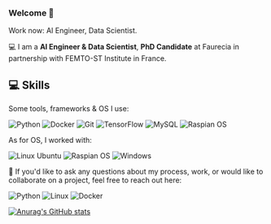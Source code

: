 ### Welcome 👋

Work now: AI Engineer, Data Scientist. 

💻 I am a **AI Engineer & Data Scientist**, **PhD Candidate** at Faurecia in partnership with FEMTO-ST Institute in France.


## 💻 Skills
Some tools, frameworks & OS I use:

<img src="https://img.shields.io/badge/-Python-F3F7FA?logo=Python&style=for-the-badge&logoWidth=50" alt="Python">  <img src="https://img.shields.io/badge/-Docker-F3F7FA?logo=Docker&style=for-the-badge&logoWidth=40" alt="Docker"> <img src="https://img.shields.io/badge/-Git-F3F7FA?logo=Git&style=for-the-badge&logoWidth=40" alt="Git"> <img src="https://img.shields.io/badge/-TensorFlow-F3F7FA?logo=tensorflow&style=for-the-badge&logoWidth=40" alt="TensorFlow"> <img src="https://img.shields.io/badge/-MySQL-F3F7FA?logo=mySQL&style=for-the-badge&logoWidth=40" alt="MySQL"> <img src="https://img.shields.io/badge/-Azure DevOps-F3F7FA?logo=AzureDevOps&logoColor=800080&style=for-the-badge&logoWidth=40" alt="Raspian OS"> 

As for OS, I worked with:

<img src="https://img.shields.io/badge/-Linux Ubuntu-F3F7FA?logo=ubuntu&style=for-the-badge&logoWidth=40" alt="Linux Ubuntu"> <img src="https://img.shields.io/badge/-Raspian OS-F3F7FA?logo=RaspberryPi&logoColor=C03E41&style=for-the-badge&logoWidth=40" alt="Raspian OS">  <img src="https://img.shields.io/badge/-Windows-F3F7FA?logo=Windows&style=for-the-badge&logoWidth=40" alt="Windows"> 

📩  If you'd like to ask any questions about my process, work, or would like to collaborate on a project, feel free to reach out here:

<img src="https://img.shields.io/badge/-Python-F3F7FA?logo=Python&logoColor=339933&style=for-the-badge&logoWidth=30" alt="Python"> <img src="https://img.shields.io/badge/-Linux-F3F7FA?logo=Linux&logoColor=339933&style=for-the-badge&logoWidth=30" alt="Linux">
<img src="https://img.shields.io/badge/-Docker-F3F7FA?logo=Docker&logoColor=339933&style=for-the-badge&logoWidth=30" alt="Docker">

[![Anurag's GitHub stats](https://github-readme-stats.vercel.app/api?username=anasselhoud&hide=issues&show_icons=true&theme=tokyonight)](https://github.com/anuraghazra/github-readme-stats)


<!--
**anasselhoud/anasselhoud** is a ✨ _special_ ✨ repository because its `README.md` (this file) appears on your GitHub profile.

Here are some ideas to get you started:

- 🔭 I’m currently working on ...
- 🌱 I’m currently learning ...
- 👯 I’m looking to collaborate on ...
- 🤔 I’m looking for help with ...
- 💬 Ask me about ...
- 📫 How to reach me: ...
- 😄 Pronouns: ...
- ⚡ Fun fact: ...
-->
